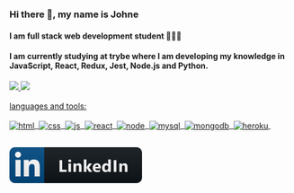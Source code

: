 ### Hi there 👋, my name is Johne
#### I am full stack web development student 🧑🏾‍🎓
#### I am currently studying at trybe where I am developing my knowledge in JavaScript, React, Redux, Jest, Node.js and Python.
  
 <div style="display: inline_block">
  <a href="https://github.com/johnealves">
  <img height="150em" src="https://github-readme-stats.vercel.app/api?username=johnealves&show_icons=true&theme=radical&include_all_commits=true&count_private=true"/>
  <img height="150em" src="https://github-readme-stats.vercel.app/api/top-langs/?username=johnealves&layout=compact&langs_count=7&theme=radical"/>
</div>
<div style="display: inline_block"><br>
  languages and tools:<br><br>
  <img align="center" alt="html" height="40" width="40" src="https://icongr.am/devicon/html5-original.svg?size=128&color=000000">&nbsp;   
  <img align="center" alt="css" height="40" width="40" src="https://icongr.am/devicon/css3-original.svg?size=128&color=000000">&nbsp;
  <img align="center" alt="js" height="40" width="40" src="https://icongr.am/devicon/javascript-original.svg?size=128&color=000000">&nbsp;
  <img align="center" alt="react" height="40" width="40" src="https://icongr.am/devicon/react-original.svg?size=148&color=000000">&nbsp;
  <img align="center" alt="node" height="40" width="40" src="https://icongr.am/devicon/nodejs-original.svg?size=148&color=000000">&nbsp;
  <img align="center" alt="mysql" height="40" width="40" src="https://icongr.am/devicon/mysql-original-wordmark.svg?size=128&color=currentColor">&nbsp;
  <img align="center" alt="mongodb" height="40" width="40" src="https://icongr.am/devicon/mongodb-original-wordmark.svg?size=128&color=currentColor">&nbsp;
  <img align="center" alt="heroku" height="40" width="40" src="https://icongr.am/devicon/heroku-original-wordmark.svg?size=128&color=currentColor">&nbsp;
</div>

   
##
   
<div> 
  <a href="https://www.linkedin.com/in/johne-alves/" target="_blanck">
  <img src="https://raw.githubusercontent.com/MikeCodesDotNET/ColoredBadges/master/svg/social/linkedin.svg" target="_blank" alt="HTML" style="vertical-align:top          margin:6px 4px">
  </a>
</div>
 
